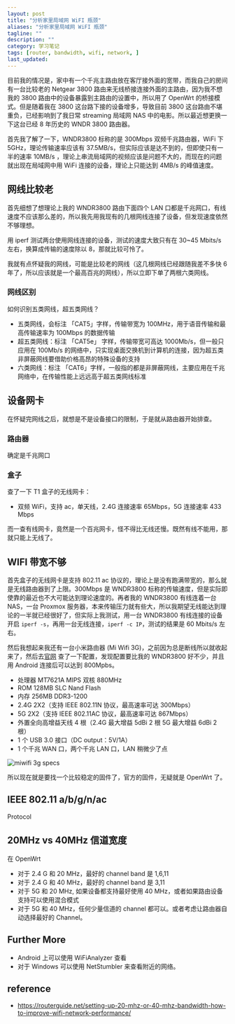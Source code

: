 ```yaml
---
layout: post
title: "分析家里局域网 WiFI 瓶颈"
aliases: "分析家里局域网 WiFI 瓶颈"
tagline: ""
description: ""
category: 学习笔记
tags: [router, bandwidth, wifi, network, ]
last_updated:
---
```


目前我的情况是，家中有一个千兆主路由放在客厅接外面的宽带，而我自己的房间有一台比较老的 Netgear 3800 路由来无线桥接连接外面的主路由，因为我不想我的 3800 路由中的设备暴露到主路由的设置中，所以用了 OpenWrt 的桥接模式。但是随着我在 3800 这台路下接的设备增多，导致目前 3800 这台路由不堪重负，已经影响到了我日常 streaming 局域网 NAS 中的电影。所以最近想更换一下这台已经 8 年历史的 WNDR 3800 路由器。

首先我了解了一下，WNDR3800 标称的是 300Mbps 双频千兆路由器，WiFi 下 5GHz，理论传输速率应该有 37.5MB/s，但实际应该是达不到的，但即使只有一半的速率 10MB/s ，理论上串流局域网的视频应该是问题不大的，而现在的问题就出现在局域网中用 WiFi 连接的设备，理论上只能达到 4MB/s 的峰值速度。

## 网线比较老

首先细想了想理论上我的 WNDR3800 路由下面四个 LAN 口都是千兆网口，有线速度不应该那么差的，所以我先用我现有的几根网线连接了设备，但发现速度依然不够理想。

用 iperf 测试两台使用网线连接的设备，测试的速度大致只有在 30~45 Mbits/s 左右，换算成传输的速度除以 8，那就比较可怜了。

我就有点怀疑我的网线，可能是比较老的网线（这几根网线已经跟随我差不多快 6 年了，所以应该就是一个最高百兆的网线），所以立即下单了两根六类网线。

### 网线区别
如何识别五类网线，超五类网线？

- 五类网线，会标注 「CAT5」字样，传输带宽为 100MHz，用于语音传输和最高传输速率为 100Mbps 的数据传输
- 超五类网线：标注 「CAT5e」 字样，传输带宽可高达 1000Mb/s，但一般只应用在 100Mb/s 的网络中，只实现桌面交换机到计算机的连接，因为超五类非屏蔽网线要借助价格高昂的特殊设备的支持
- 六类网线：标注 「CAT6」字样，一般指的都是非屏蔽网线，主要应用在千兆网络中，在传输性能上远远高于超五类网线标准

## 设备网卡
在怀疑完网线之后，就想是不是设备接口的限制，于是就从路由器开始排查。

### 路由器
确定是千兆网口

### 盒子
查了一下 T1 盒子的无线网卡：

- 双频 WiFi，支持 ac，单天线，2.4G 连接速率 65Mbps，5G 连接速率 433 Mbps

而一查有线网卡，竟然是一个百兆网卡，怪不得比无线还慢。既然有线不能用，那就只能上无线了。

## WIFI 带宽不够
首先盒子的无线网卡是支持 802.11 ac 协议的，理论上是没有跑满带宽的，那么就是无线路由器到了上限。300Mbps 是 WNDR3800 标称的传输速度，但是实际即使靠的最近也不大可能达到理论速度的。再者我的 WNDR3800 有线连着一台 NAS，一台 Proxmox 服务器，本来传输压力就有些大，所以我期望无线能达到理论的一半就已经很好了，但实际上我测试，用一台 WNDR3800 有线连接的设备开启 `iperf -s`，再用一台无线连接，`iperf -c IP`，测试的结果是 60 Mbits/s 左右。

然后我想起来我还有一台小米路由器 (Mi Wifi 3G)，之前因为总是断线所以就收起来了，然后去[官网](https://www.mi.com/miwifi3g/specs) 查了一下配置，发现配置要比我的 WNDR3800 好不少，并且用 Android 连接后可以达到 800Mpbs。

- 处理器 MT7621A MIPS 双核 880MHz
- ROM 128MB SLC Nand Flash
- 内存 256MB DDR3-1200
- 2.4G 2X2（支持 IEEE 802.11N 协议，最高速率可达 300Mbps）
- 5G 2X2（支持 IEEE 802.11AC 协议，最高速率可达 867Mbps）
- 外置全向高增益天线 4 根（2.4G 最大增益 5dBi 2 根 5G 最大增益 6dBi 2 根）
- 1 个 USB 3.0 接口（DC output：5V/1A）
- 1 个千兆 WAN 口，两个千兆 LAN 口，LAN 稍微少了点

![miwifi 3g specs](/assets/mi-wifi-3g-specs.jpg)

所以现在就是要找一个比较稳定的固件了，官方的固件，无疑就是 OpenWrt 了。


## IEEE 802.11 a/b/g/n/ac

Protocol

## 20MHz vs 40MHz 信道宽度
在 OpenWrt

- 对于 2.4 G 和 20 MHz，最好的 channel band 是 1,6,11
- 对于 2.4 G 和 40 MHz，最好的 channel band 是 3,11
- 对于 5G 和 20 MHz, 如果设备都支持最好使用 40 MHz，或者如果路由设备支持可以使用混合模式
- 对于 5G 和 40 MHz，任何少量信道的 channel 都可以。或者考虑让路由器自动选择最好的 Channel。

## Further More

- Android 上可以使用 WiFiAnalyzer 查看
- 对于 Windows 可以使用 NetStumbler 来查看附近的网络。

## reference

- <https://routerguide.net/setting-up-20-mhz-or-40-mhz-bandwidth-how-to-improve-wifi-network-performance/>

